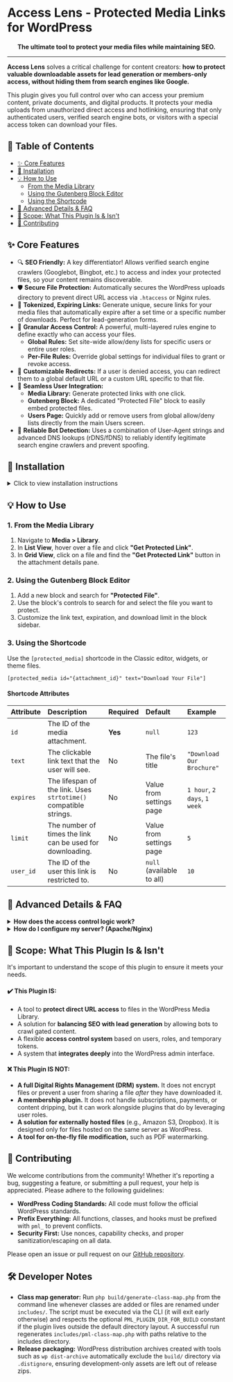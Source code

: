 # Access Lens - Protected Media Links for WordPress
<div align="center">

**The ultimate tool to protect your media files while maintaining SEO.**

</div>

---

**Access Lens** solves a critical challenge for content creators: **how to protect valuable downloadable assets for lead generation or members-only access, without hiding them from search engines like Google.**

This plugin gives you full control over who can access your premium content, private documents, and digital products. It protects your media uploads from unauthorized direct access and hotlinking, ensuring that only authenticated users, verified search engine bots, or visitors with a special access token can download your files.

## 📖 Table of Contents

- [✨ Core Features](#-core-features)
- [🚀 Installation](#-installation)
- [💡 How to Use](#-how-to-use)
  - [From the Media Library](#1-from-the-media-library)
  - [Using the Gutenberg Block Editor](#2-using-the-gutenberg-block-editor)
  - [Using the Shortcode](#3-using-the-shortcode)
- [🧠 Advanced Details & FAQ](#-advanced-details--faq)
- [🔭 Scope: What This Plugin Is & Isn't](#-scope-what-this-plugin-is--isnt)
- [🤝 Contributing](#-contributing)


## ✨ Core Features

-   🔍 **SEO Friendly:** A key differentiator! Allows verified search engine crawlers (Googlebot, Bingbot, etc.) to access and index your protected files, so your content remains discoverable.
-   🛡️ **Secure File Protection:** Automatically secures the WordPress uploads directory to prevent direct URL access via `.htaccess` or Nginx rules.
-   🔗 **Tokenized, Expiring Links:** Generate unique, secure links for your media files that automatically expire after a set time or a specific number of downloads. Perfect for lead-generation forms.
-   👑 **Granular Access Control:** A powerful, multi-layered rules engine to define exactly who can access your files.
    -   **Global Rules:** Set site-wide allow/deny lists for specific users or entire user roles.
    -   **Per-File Rules:** Override global settings for individual files to grant or revoke access.
-   🔄 **Customizable Redirects:** If a user is denied access, you can redirect them to a global default URL or a custom URL specific to that file.
-   👤 **Seamless User Integration:**
    -   **Media Library:** Generate protected links with one click.
    -   **Gutenberg Block:** A dedicated "Protected File" block to easily embed protected files.
    -   **Users Page:** Quickly add or remove users from global allow/deny lists directly from the main Users screen.
-   🤖 **Reliable Bot Detection:** Uses a combination of User-Agent strings and advanced DNS lookups (rDNS/fDNS) to reliably identify legitimate search engine crawlers and prevent spoofing.

## 🚀 Installation

<details>
<summary>Click to view installation instructions</summary>

1.  Download the plugin `.zip` file and upload it through the **Plugins > Add New** menu in WordPress.
2.  Alternatively, upload the `protected-media-links` folder to the `/wp-content/plugins/` directory.
3.  Activate the plugin through the 'Plugins' menu in your WordPress dashboard.
4.  Navigate to **Settings > Access Lens** to configure the default settings.
5.  The plugin will attempt to automatically update your server configuration. If it cannot, it will provide you with the necessary code to add manually. See the FAQ for server-specific instructions.

</details>

## 💡 How to Use

### 1. From the Media Library
1.  Navigate to **Media > Library**.
2.  In **List View**, hover over a file and click **"Get Protected Link"**.
3.  In **Grid View**, click on a file and find the **"Get Protected Link"** button in the attachment details pane.

### 2. Using the Gutenberg Block Editor
1.  Add a new block and search for **"Protected File"**.
2.  Use the block's controls to search for and select the file you want to protect.
3.  Customize the link text, expiration, and download limit in the block sidebar.

### 3. Using the Shortcode
Use the `[protected_media]` shortcode in the Classic editor, widgets, or theme files.

```shortcode
[protected_media id="{attachment_id}" text="Download Your File"]
```

#### Shortcode Attributes
| Attribute | Description                                                                    | Required | Default                    | Example                    |
| :-------- | :----------------------------------------------------------------------------- | :------- | :------------------------- | :------------------------- |
| `id`      | The ID of the media attachment.                                                | **Yes** | `null`                     | `123`                      |
| `text`    | The clickable link text that the user will see.                                | No       | The file's title           | `"Download Our Brochure"`  |
| `expires` | The lifespan of the link. Uses `strtotime()` compatible strings.               | No       | Value from settings page   | `1 hour`, `2 days`, `1 week` |
| `limit`   | The number of times the link can be used for downloading.                      | No       | Value from settings page   | `5`                        |
| `user_id` | The ID of the user this link is restricted to.                                 | No       | `null` (available to all)  | `10`                       |


## 🧠 Advanced Details & FAQ

<details>
<summary><strong>How does the access control logic work?</strong></summary>

The plugin checks for access permissions in a strict, prioritized order. The first rule that matches a user grants or denies access, and processing stops. This ensures predictable behavior. The priority is:

1.  **User-Specific Rules:** Is the user on a global or per-file `Allow` or `Deny` list? User-specific rules are checked first.
2.  **Role-Based Rules:** Does the user's role appear on a global or per-file `Allow` or `Deny` list?
3.  **Bot Check:** Is the visitor a verified search engine bot?
4.  **Token Check:** Does the visitor have a valid, unexpired access token?
5.  **Default:** If none of the above grant access, the request is denied and the user is redirected.

</details>

<details>
<summary><strong>How do I configure my server? (Apache/Nginx)</strong></summary>

For file protection, requests to `/wp-content/uploads/` must reach WordPress. Access Lens now writes these rewrite rules automatically and regenerates them for each directory that contains protected files. You can view the current snippets on the **Settings > Access Lens** page. If you need to add them manually, use the following examples.

**Apache (`.htaccess` file in your WordPress root)**

Place these rules *before* the main WordPress block:
```htaccess
# BEGIN Access Lens
<IfModule mod_rewrite.c>
    RewriteEngine On
    RewriteCond %{REQUEST_FILENAME} -f
    # Rule generated for each protected directory
    RewriteCond %{REQUEST_URI} ^/wp-content/uploads/<directory>/.+\.(<exts>)$ [NC]
    RewriteRule ^wp-content/uploads/<directory>/(.*)$ wp-content/plugins/protected-media-links/pml-handler.php?pml_media_request=$1 [QSA,L]
    # Additional directories have similar rules
</IfModule>
# END Access Lens
```

**Nginx (`nginx.conf` file)**

Add this `location` block inside your `server` block. It should come before the general `location /` block.
```nginx
location ~ ^/wp-content/uploads/<directory>/.+\.(<exts>)$ {
    if (!-f $request_filename) {
        return 404;
    }
    rewrite ^/wp-content/uploads/<directory>/(.*)$ /wp-content/plugins/protected-media-links/pml-handler.php?pml_media_request=$1 last;
    # Additional location blocks are generated automatically
}
```

If you have an Nginx `internal` location or a LiteSpeed equivalent, define a constant in `wp-config.php` so the handler can offload file delivery:

```php
define( 'PML_INTERNAL_REDIRECT_PREFIX', '/pml-secure-files/' );
```

Set the value to your internal location path. The handler will then emit `X-Accel-Redirect` or `X-LiteSpeed-Location` headers.
</details>

## 🔭 Scope: What This Plugin Is & Isn't

It's important to understand the scope of this plugin to ensure it meets your needs.

#### ✔️ This Plugin IS:
- A tool to **protect direct URL access** to files in the WordPress Media Library.
- A solution for **balancing SEO with lead generation** by allowing bots to crawl gated content.
- A flexible **access control system** based on users, roles, and temporary tokens.
- A system that **integrates deeply** into the WordPress admin interface.

#### ❌ This Plugin IS NOT:
- **A full Digital Rights Management (DRM) system.** It does not encrypt files or prevent a user from sharing a file *after* they have downloaded it.
- **A membership plugin.** It does not handle subscriptions, payments, or content dripping, but it can work alongside plugins that do by leveraging user roles.
- **A solution for externally hosted files** (e.g., Amazon S3, Dropbox). It is designed only for files hosted on the same server as WordPress.
- **A tool for on-the-fly file modification,** such as PDF watermarking.

## 🤝 Contributing

We welcome contributions from the community! Whether it's reporting a bug, suggesting a feature, or submitting a pull request, your help is appreciated. Please adhere to the following guidelines:

-   **WordPress Coding Standards:** All code must follow the official WordPress standards.
-   **Prefix Everything:** All functions, classes, and hooks must be prefixed with `pml_` to prevent conflicts.
-   **Security First:** Use nonces, capability checks, and proper sanitization/escaping on all data.

Please open an issue or pull request on our [GitHub repository](https://github.com/TWP-Technologies/Access-Lens).

## 🛠️ Developer Notes

-   **Class map generator:** Run `php build/generate-class-map.php` from the command line whenever classes are added or files are renamed under `includes/`. The script must be executed via the CLI (it will exit early otherwise) and respects the optional `PML_PLUGIN_DIR_FOR_BUILD` constant if the plugin lives outside the default directory layout. A successful run regenerates `includes/pml-class-map.php` with paths relative to the includes directory.
-   **Release packaging:** WordPress distribution archives created with tools such as `wp dist-archive` automatically exclude the `build/` directory via `.distignore`, ensuring development-only assets are left out of release zips.
